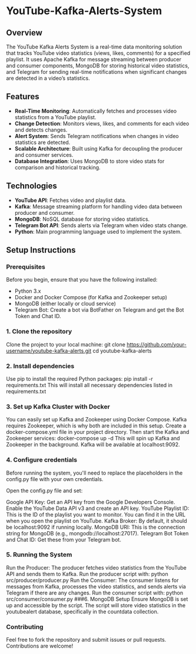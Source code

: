 # YouTube-Kafka-Alerts-System

## Overview
The YouTube Kafka Alerts System is a real-time data monitoring solution that tracks YouTube video statistics (views, likes, comments) for a specified playlist. It uses Apache Kafka for message streaming between producer and consumer components, MongoDB for storing historical video statistics, and Telegram for sending real-time notifications when significant changes are detected in a video’s statistics.

## Features
- **Real-Time Monitoring**: Automatically fetches and processes video statistics from a YouTube playlist.
- **Change Detection**: Monitors views, likes, and comments for each video and detects changes.
- **Alert System**: Sends Telegram notifications when changes in video statistics are detected.
- **Scalable Architecture**: Built using Kafka for decoupling the producer and consumer services.
- **Database Integration**: Uses MongoDB to store video stats for comparison and historical tracking.

## Technologies
- **YouTube API**: Fetches video and playlist data.
- **Kafka**: Message streaming platform for handling video data between producer and consumer.
- **MongoDB**: NoSQL database for storing video statistics.
- **Telegram Bot API**: Sends alerts via Telegram when video stats change.
- **Python**: Main programming language used to implement the system.

## Setup Instructions

### Prerequisites
Before you begin, ensure that you have the following installed:
- Python 3.x
- Docker and Docker Compose (for Kafka and Zookeeper setup)
- MongoDB (either locally or cloud service)
- Telegram Bot: Create a bot via BotFather on Telegram and get the Bot Token and Chat ID.

### 1. Clone the repository
Clone the project to your local machine:
git clone https://github.com/your-username/youtube-kafka-alerts.git
cd youtube-kafka-alerts
### 2. Install dependencies
Use pip to install the required Python packages:
pip install -r requirements.txt
This will install all necessary dependencies listed in requirements.txt
### 3. Set up Kafka Cluster with Docker
You can easily set up Kafka and Zookeeper using Docker Compose. Kafka requires Zookeeper, which is why both are included in this setup.
Create a docker-compose.yml file in your project directory. Then start the Kafka and Zookeeper services:
docker-compose up -d
This will spin up Kafka and Zookeeper in the background. Kafka will be available at localhost:9092.
### 4. Configure credentials
Before running the system, you'll need to replace the placeholders in the config.py file with your own credentials.

Open the config.py file and set:

Google API Key: Get an API key from the Google Developers Console. Enable the YouTube Data API v3 and create an API key.
YouTube Playlist ID: This is the ID of the playlist you want to monitor. You can find it in the URL when you open the playlist on YouTube.
Kafka Broker: By default, it should be localhost:9092 if running locally.
MongoDB URI: This is the connection string for MongoDB (e.g., mongodb://localhost:27017).
Telegram Bot Token and Chat ID: Get these from your Telegram bot.
### 5. Running the System
Run the Producer:
The producer fetches video statistics from the YouTube API and sends them to Kafka. Run the producer script with:
python src/producer/producer.py
Run the Consumer:
The consumer listens for messages from Kafka, processes the video statistics, and sends alerts via Telegram if there are any changes. Run the consumer script with:
python src/consumer/consumer.py
###6. MongoDB Setup
Ensure MongoDB is set up and accessible by the script. The script will store video statistics in the youtubealert database, specifically in the countdata collection.

### Contributing
Feel free to fork the repository and submit issues or pull requests. Contributions are welcome!
